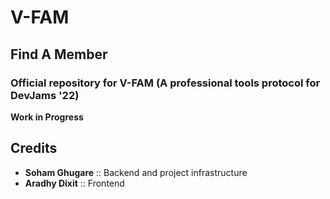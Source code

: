 # V-FAM
## Find A Member

### Official repository for V-FAM (A professional tools protocol for DevJams '22)

**Work in Progress**

## Credits
- **Soham Ghugare** :: Backend and project infrastructure
- **Aradhy Dixit** :: Frontend
